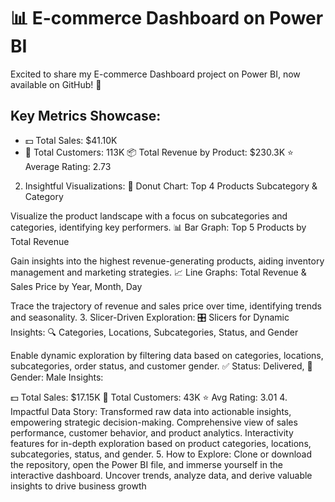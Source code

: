 # 📊 E-commerce Dashboard on Power BI

Excited to share my E-commerce Dashboard project on Power BI, now available on GitHub! 🚀


## Key Metrics Showcase:
* 💵 Total Sales: $41.10K
* 👥 Total Customers: 113K
📦 Total Revenue by Product: $230.3K
⭐ Average Rating: 2.73
2. Insightful Visualizations:
🍩 Donut Chart: Top 4 Products Subcategory & Category

Visualize the product landscape with a focus on subcategories and categories, identifying key performers.
📊 Bar Graph: Top 5 Products by Total Revenue

Gain insights into the highest revenue-generating products, aiding inventory management and marketing strategies.
📈 Line Graphs: Total Revenue & Sales Price by Year, Month, Day

Trace the trajectory of revenue and sales price over time, identifying trends and seasonality.
3. Slicer-Driven Exploration:
🎛️ Slicers for Dynamic Insights:
🔍 Categories, Locations, Subcategories, Status, and Gender

Enable dynamic exploration by filtering data based on categories, locations, subcategories, order status, and customer gender.
✅ Status: Delivered, 👨 Gender: Male Insights:

💵 Total Sales: $17.15K
👥 Total Customers: 43K
⭐ Avg Rating: 3.01
4. Impactful Data Story:
Transformed raw data into actionable insights, empowering strategic decision-making.
Comprehensive view of sales performance, customer behavior, and product analytics.
Interactivity features for in-depth exploration based on product categories, locations, subcategories, status, and gender.
5. How to Explore:
Clone or download the repository, open the Power BI file, and immerse yourself in the interactive dashboard.
Uncover trends, analyze data, and derive valuable insights to drive business growth
